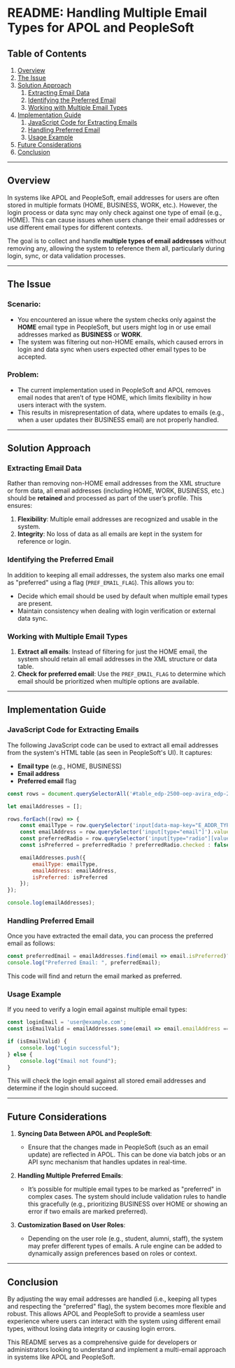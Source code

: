 # README: Handling Multiple Email Types for APOL and PeopleSoft

## Table of Contents
1. [Overview](#overview)
2. [The Issue](#the-issue)
3. [Solution Approach](#solution-approach)
    1. [Extracting Email Data](#extracting-email-data)
    2. [Identifying the Preferred Email](#identifying-the-preferred-email)
    3. [Working with Multiple Email Types](#working-with-multiple-email-types)
4. [Implementation Guide](#implementation-guide)
    1. [JavaScript Code for Extracting Emails](#javascript-code-for-extracting-emails)
    2. [Handling Preferred Email](#handling-preferred-email)
    3. [Usage Example](#usage-example)
5. [Future Considerations](#future-considerations)
6. [Conclusion](#conclusion)

---

## Overview

In systems like APOL and PeopleSoft, email addresses for users are often stored in multiple formats (HOME, BUSINESS, WORK, etc.). However, the login process or data sync may only check against one type of email (e.g., HOME). This can cause issues when users change their email addresses or use different email types for different contexts.

The goal is to collect and handle **multiple types of email addresses** without removing any, allowing the system to reference them all, particularly during login, sync, or data validation processes.

---

## The Issue

### Scenario:
- You encountered an issue where the system checks only against the **HOME** email type in PeopleSoft, but users might log in or use email addresses marked as **BUSINESS** or **WORK**.
- The system was filtering out non-HOME emails, which caused errors in login and data sync when users expected other email types to be accepted.
  
### Problem:
- The current implementation used in PeopleSoft and APOL removes email nodes that aren’t of type HOME, which limits flexibility in how users interact with the system.
- This results in misrepresentation of data, where updates to emails (e.g., when a user updates their BUSINESS email) are not properly handled.

---

## Solution Approach

### Extracting Email Data

Rather than removing non-HOME email addresses from the XML structure or form data, all email addresses (including HOME, WORK, BUSINESS, etc.) should be **retained** and processed as part of the user’s profile. This ensures:
1. **Flexibility**: Multiple email addresses are recognized and usable in the system.
2. **Integrity**: No loss of data as all emails are kept in the system for reference or login.

### Identifying the Preferred Email

In addition to keeping all email addresses, the system also marks one email as "preferred" using a flag (`PREF_EMAIL_FLAG`). This allows you to:
- Decide which email should be used by default when multiple email types are present.
- Maintain consistency when dealing with login verification or external data sync.

### Working with Multiple Email Types

1. **Extract all emails**: Instead of filtering for just the HOME email, the system should retain all email addresses in the XML structure or data table.
2. **Check for preferred email**: Use the `PREF_EMAIL_FLAG` to determine which email should be prioritized when multiple options are available.

---

## Implementation Guide

### JavaScript Code for Extracting Emails

The following JavaScript code can be used to extract all email addresses from the system's HTML table (as seen in PeopleSoft's UI). It captures:
- **Email type** (e.g., HOME, BUSINESS)
- **Email address**
- **Preferred email** flag

```javascript
const rows = document.querySelectorAll('#table_edp-2500-oep-avira_edp-2500-oep-avira-personal-data-emails-email-preferred tbody tr');

let emailAddresses = [];

rows.forEach((row) => {
    const emailType = row.querySelector('input[data-map-key="E_ADDR_TYPE"]').value;
    const emailAddress = row.querySelector('input[type="email"]').value;
    const preferredRadio = row.querySelector('input[type="radio"][value="Y"]');
    const isPreferred = preferredRadio ? preferredRadio.checked : false;

    emailAddresses.push({
        emailType: emailType,
        emailAddress: emailAddress,
        isPreferred: isPreferred
    });
});

console.log(emailAddresses);
```

### Handling Preferred Email

Once you have extracted the email data, you can process the preferred email as follows:

```javascript
const preferredEmail = emailAddresses.find(email => email.isPreferred)?.emailAddress;
console.log("Preferred Email: ", preferredEmail);
```

This code will find and return the email marked as preferred.

### Usage Example

If you need to verify a login email against multiple email types:

```javascript
const loginEmail = 'user@example.com';
const isEmailValid = emailAddresses.some(email => email.emailAddress === loginEmail);

if (isEmailValid) {
    console.log("Login successful");
} else {
    console.log("Email not found");
}
```

This will check the login email against all stored email addresses and determine if the login should succeed.

---

## Future Considerations

1. **Syncing Data Between APOL and PeopleSoft**:
   - Ensure that the changes made in PeopleSoft (such as an email update) are reflected in APOL. This can be done via batch jobs or an API sync mechanism that handles updates in real-time.

2. **Handling Multiple Preferred Emails**:
   - It’s possible for multiple email types to be marked as "preferred" in complex cases. The system should include validation rules to handle this gracefully (e.g., prioritizing BUSINESS over HOME or showing an error if two emails are marked preferred).

3. **Customization Based on User Roles**:
   - Depending on the user role (e.g., student, alumni, staff), the system may prefer different types of emails. A rule engine can be added to dynamically assign preferences based on roles or context.

---

## Conclusion

By adjusting the way email addresses are handled (i.e., keeping all types and respecting the "preferred" flag), the system becomes more flexible and robust. This allows APOL and PeopleSoft to provide a seamless user experience where users can interact with the system using different email types, without losing data integrity or causing login errors.

This README serves as a comprehensive guide for developers or administrators looking to understand and implement a multi-email approach in systems like APOL and PeopleSoft.

